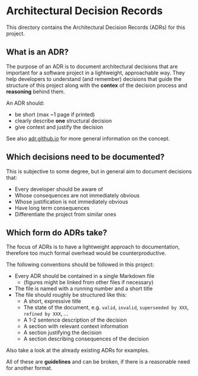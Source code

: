 # Architectural Decision Records
This directory contains the Architectural Decision Records (ADRs) for this project.

## What is an ADR?
The purpose of an ADR is to document architectural decisions that are important for a software project
in a lightweight, approachable way.
They help developers to understand (and remember) decisions that guide the structure of this project
along with the **contex** of the decision process and **reasoning** behind them.

An ADR should:
- be short (max ~1 page if printed)
- clearly describe **one** structural decision
- give context and justify the decision

See also [adr.github.io](https://adr.github.io/) for more general information on the concept.

## Which decisions need to be documented?
This is subjective to some degree, but in general aim to document decisions that:
- Every developer should be aware of
- Whose consequences are not immediately obvious
- Whose justification is not immediately obvious
- Have long term consequences
- Differentiate the project from similar ones

## Which form do ADRs take?
The focus of ADRs is to have a lightweight approach to documentation,
therefore too much formal overhead would be counterproductive.

The following conventions should be followed in this project:
- Every ADR should be contained in a single Markdown file
  - (figures might be linked from other files if necessary)
- The file is named with a running number and a short title
- The file should roughly be structured like this:
  - A short, expressive title 
  - The state of the document, e.g. `valid`, `invalid`, `superseeded by XXX`, `refined by XXX`, ...
  - A 1-2 sentence description of the decision
  - A section with relevant context information
  - A section justifying the decision
  - A section describing consequences of the decision

Also take a look at the already existing ADRs for examples.

All of these are **guidelines** and can be broken, if there is a reasonable need for another format.
